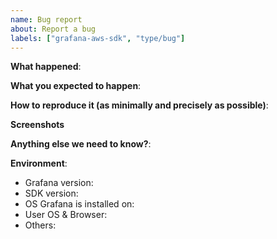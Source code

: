 ```yaml
---
name: Bug report
about: Report a bug
labels: ["grafana-aws-sdk", "type/bug"]
---
```


<!--
Please use this template to create your bug report. By providing as much info as possible you help us understand the issue, reproduce it and resolve it for you quicker. Therefore, take a couple of extra minutes to make sure you have provided all info needed.

PROTIP: record your screen and attach it as a gif to showcase the issue.

- Use query inspector to troubleshoot issues: https://community.grafana.com/t/how-to-use-grafanas-query-inspector-to-troubleshoot-issues/2630
- How to record and attach gif: https://community.grafana.com/t/proptip-record-gif-and-attach-to-bug-report-to-showcase-issue/31320
-->

**What happened**:

**What you expected to happen**:

**How to reproduce it (as minimally and precisely as possible)**:

<!--
Example:

1. Go to '...'
2. Click on '....'
3. Scroll down to '....'
4. See error
-->

**Screenshots**

<!--
If applicable, add screenshots to help explain your problem.
-->

**Anything else we need to know?**:

**Environment**:

- Grafana version:
- SDK version:
- OS Grafana is installed on:
- User OS & Browser:
- Others:
